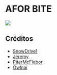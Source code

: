 # AFOR BITE

![](https://media.discordapp.net/attachments/1103445214527488063/1106526155026206831/afor_evil_laugh_1.gif)

## Créditos

- [SnowDrive1](https://github.com/luc-mo)
- [Jeremy](https://github.com/jeremydevcode)
- [PiterMcFlebor](https://github.com/pitermcflebor)
- [Owlnai](https://github.com/owlnai)